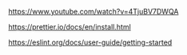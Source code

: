 https://www.youtube.com/watch?v=4TjuBV7DWQA

https://prettier.io/docs/en/install.html

https://eslint.org/docs/user-guide/getting-started
